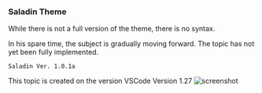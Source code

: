 ### Saladin Theme
While there is not a full version of the theme, there is no syntax. 

In his spare time, the subject is gradually moving forward.
The topic has not yet been fully implemented.

`Saladin Ver. 1.0.1a`

This topic is created on the version VSCode Version 1.27
![screenshot](./screenshot.png)
